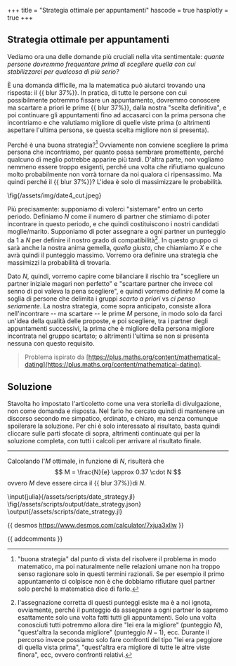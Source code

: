 +++
title = "Strategia ottimale per appuntamenti"
hascode = true
hasplotly = true
+++


## Strategia ottimale per appuntamenti

Vediamo ora una delle domande più cruciali nella vita sentimentale: _quante persone dovremmo frequentare prima di scegliere quella con cui stabilizzarci per qualcosa di più serio?_

È una domanda difficile, ma la matematica può aiutarci trovando una risposta: il {{ blur 37%}}. In pratica, di tutte le persone con cui possibilmente potremmo fissare un appuntamento, dovremmo conoscere ma scartare a priori le prime {{ blur 37%}}, dalla nostra "scelta definitiva", e poi continuare gli appuntamenti fino ad accasarci con la prima persona che incontriamo e che valutiamo migliore di quelle viste prima (o altrimenti aspettare l'ultima persona, se questa scelta migliore non si presenta).

Perché è una buona strategia?[^1] Ovviamente non conviene scegliere la prima persona che incontriamo, per quanto possa sembrare promettente, perché qualcuno di meglio potrebbe apparire più tardi. D'altra parte, non vogliamo nemmeno essere troppo esigenti, perché una volta che rifiutiamo qualcuno molto probabilmente non vorrà tornare da noi qualora ci ripensassimo. Ma quindi perché il {{ blur 37%}}? L'idea è solo di massimizzare le probabilità.

\fig{/assets/img/date4_cut.jpeg}

Più precisamente: supponiamo di volerci "sistemare" entro un certo periodo. Definiamo $N$ come il numero di partner che stimiamo di poter incontrare in questo periodo, e che quindi costituiscono i nostri candidati moglie/marito. Supponiamo di poter assegnare a ogni partner un punteggio da 1 a $N$ per definire il nostro grado di compatibilità[^2]. In questo gruppo ci sarà anche la nostra anima gemella, _quella giusta_, che chiamiamo $X$ e che avrà quindi il punteggio massimo. Vorremo ora definire una strategia che massimizzi la probabilità di trovarla.

Dato $N$, quindi, vorremo capire come bilanciare il rischio tra "scegliere un partner iniziale magari non perfetto" e "scartare partner che invece col senno di poi valeva la pena scegliere", e quindi vorremo definire $M$ come la soglia di persone che delimita i gruppi _scarto a priori_ vs _ci penso seriamente_. La nostra strategia, come sopra anticipato, consiste allora nell'incontrare -- ma scartare -- le prime $M$ persone, in modo solo da farci un'idea della qualità delle proposte, e poi scegliere, tra i partner degli appuntamenti successivi, la prima che è migliore della persona migliore incontrata nel gruppo scartato; o altrimenti l'ultima se non si presenta nessuna con questo requisito.

> Problema ispirato da [https://plus.maths.org/content/mathematical-dating](https://plus.maths.org/content/mathematical-dating).

[^1]: "buona strategia" dal punto di vista del risolvere il problema in modo matematico, ma poi naturalmente nelle relazioni umane non ha troppo senso ragionare solo in questi termini razionali. Se per esempio il primo appuntamento ci colpisce non è che dobbiamo rifiutare quel partner solo perché la matematica dice di farlo.

[^2]: l'assegnazione corretta di questi punteggi esiste ma è a noi ignota, ovviamente, perché il punteggio da assegnare a ogni partner lo sapremo esattamente solo una volta fatti tutti gli appuntamenti. Solo una volta conosciuti tutti potremmo allora dire "lei era la migliore" (punteggio $N$), "quest'altra la seconda migliore" (punteggio $N-1$), ecc. Durante il percorso invece possiamo solo fare confronti del tipo "lei era peggiore di quella vista prima", "quest'altra era migliore di tutte le altre viste finora", ecc, ovvero confronti relativi. 


## Soluzione
Stavolta ho impostato l'articoletto come una vera storiella di divulgazione, non come domanda e risposta. Nel farlo ho cercato quindi di mantenere un discorso secondo me simpatico, ordinato, e chiaro, ma senza comunque spoilerare la soluzione. Per chi è solo interessato al risultato, basta quindi cliccare sulle parti sfocate di sopra, altrimenti continuate qui per la soluzione completa, con tutti i calcoli per arrivare al risultato finale.

---

Calcolando l'$M$ ottimale, in funzione di $N$, risulterà che 
$$
M = \frac{N}{e} \approx 0.37 \cdot N
$$
ovvero $M$ deve essere circa il {{ blur 37%}}di $N$.

\input{julia}{/assets/scripts/date_strategy.jl} 
\fig{/assets/scripts/output/date_strategy.json}
\output{/assets/scripts/date_strategy.jl}

{{ desmos https://www.desmos.com/calculator/7xjua3xllw }}

{{ addcomments }}